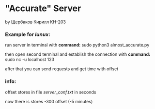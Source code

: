 # "Accurate" Server

by Щербаков Кирилл КН-203

### Example for *lunux*:

run server in terminal with **command:** sudo python3 almost_accurate.py

then open second terminal and establish the connection with **command:** sudo nc -u localhost 123

after that you can send requests and get time with offset

### info: 

offset stores in file *server_conf.txt* in seconds

now there is stores -300 offset (-5 minutes)
